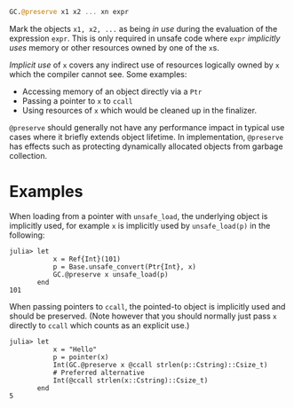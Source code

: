 ```julia
GC.@preserve x1 x2 ... xn expr
```

Mark the objects `x1, x2, ...` as being *in use* during the evaluation of the expression `expr`. This is only required in unsafe code where `expr` *implicitly uses* memory or other resources owned by one of the `x`s.

*Implicit use* of `x` covers any indirect use of resources logically owned by `x` which the compiler cannot see. Some examples:

  * Accessing memory of an object directly via a `Ptr`
  * Passing a pointer to `x` to `ccall`
  * Using resources of `x` which would be cleaned up in the finalizer.

`@preserve` should generally not have any performance impact in typical use cases where it briefly extends object lifetime. In implementation, `@preserve` has effects such as protecting dynamically allocated objects from garbage collection.

# Examples

When loading from a pointer with `unsafe_load`, the underlying object is implicitly used, for example `x` is implicitly used by `unsafe_load(p)` in the following:

```jldoctest
julia> let
           x = Ref{Int}(101)
           p = Base.unsafe_convert(Ptr{Int}, x)
           GC.@preserve x unsafe_load(p)
       end
101
```

When passing pointers to `ccall`, the pointed-to object is implicitly used and should be preserved. (Note however that you should normally just pass `x` directly to `ccall` which counts as an explicit use.)

```jldoctest
julia> let
           x = "Hello"
           p = pointer(x)
           Int(GC.@preserve x @ccall strlen(p::Cstring)::Csize_t)
           # Preferred alternative
           Int(@ccall strlen(x::Cstring)::Csize_t)
       end
5
```
